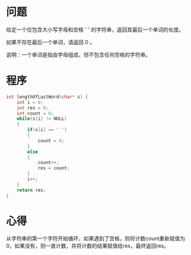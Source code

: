 # 问题
给定一个仅包含大小写字母和空格 ' ' 的字符串，返回其最后一个单词的长度。

如果不存在最后一个单词，请返回 0 。

说明：一个单词是指由字母组成，但不包含任何空格的字符串。


# 程序
```C
int lengthOfLastWord(char* s) {
    int i = 0;
    int res = 0;
    int count = 0;
    while(s[i] != NULL)
    {
        if(s[i] == ' ')
        {
            count = 0;
        }
        else 
        {
            count++;
            res = count;
        }
        i++;
    }
    return res;
}
```
# 心得
从字符串的第一个字符开始循环，如果遇到了空格，则将计数count重新赋值为0，如果没有，则一直计数，并将计数的结果赋值给res，最终返回res。